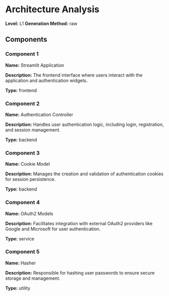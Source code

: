 # Architecture Analysis

**Level:** L1
**Generation Method:** raw

## Components

### Component 1

**Name:** Streamlit Application

**Description:** The frontend interface where users interact with the application and authentication widgets.

**Type:** frontend

### Component 2

**Name:** Authentication Controller

**Description:** Handles user authentication logic, including login, registration, and session management.

**Type:** backend

### Component 3

**Name:** Cookie Model

**Description:** Manages the creation and validation of authentication cookies for session persistence.

**Type:** backend

### Component 4

**Name:** OAuth2 Models

**Description:** Facilitates integration with external OAuth2 providers like Google and Microsoft for user authentication.

**Type:** service

### Component 5

**Name:** Hasher

**Description:** Responsible for hashing user passwords to ensure secure storage and management.

**Type:** utility

